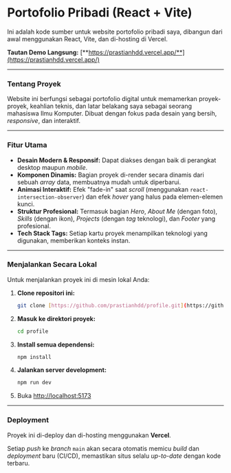 # Portofolio Pribadi (React + Vite)

Ini adalah kode sumber untuk website portofolio pribadi saya, dibangun dari awal menggunakan React, Vite, dan di-hosting di Vercel.

**Tautan Demo Langsung:** [**https://prastianhdd.vercel.app/**](https://prastianhdd.vercel.app/)

---

### Tentang Proyek

Website ini berfungsi sebagai portofolio digital untuk memamerkan proyek-proyek, keahlian teknis, dan latar belakang saya sebagai seorang mahasiswa Ilmu Komputer. Dibuat dengan fokus pada desain yang bersih, *responsive*, dan interaktif.

---

### Fitur Utama

* **Desain Modern & Responsif:** Dapat diakses dengan baik di perangkat desktop maupun *mobile*.
* **Komponen Dinamis:** Bagian proyek di-render secara dinamis dari sebuah *array* data, membuatnya mudah untuk diperbarui.
* **Animasi Interaktif:** Efek "fade-in" saat *scroll* (menggunakan `react-intersection-observer`) dan efek *hover* yang halus pada elemen-elemen kunci.
* **Struktur Profesional:** Termasuk bagian *Hero*, *About Me* (dengan foto), *Skills* (dengan ikon), *Projects* (dengan *tag* teknologi), dan *Footer* yang profesional.
* **Tech Stack Tags:** Setiap kartu proyek menampilkan teknologi yang digunakan, memberikan konteks instan.

---

### Menjalankan Secara Lokal

Untuk menjalankan proyek ini di mesin lokal Anda:

1.  **Clone repositori ini:**
    ```bash
    git clone [https://github.com/prastianhdd/profile.git](https://github.com/prastianhdd/profile.git)
    ```

2.  **Masuk ke direktori proyek:**
    ```bash
    cd profile
    ```

3.  **Install semua dependensi:**
    ```bash
    npm install
    ```

4.  **Jalankan server development:**
    ```bash
    npm run dev
    ```

5.  Buka [http://localhost:5173](http://localhost:5173) 

---

### Deployment

Proyek ini di-deploy dan di-hosting menggunakan **Vercel**.

Setiap *push* ke *branch* `main` akan secara otomatis memicu *build* dan *deployment* baru (CI/CD), memastikan situs selalu *up-to-date* dengan kode terbaru.